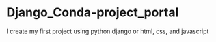 # Django_Conda-project_portal
I create my first project using python django or html, css, and javascript
